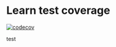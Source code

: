 # Learn test coverage

[![codecov](https://codecov.io/gh/nibble0101/learn-test-coverage/branch/master/graph/badge.svg?token=H5LANOBRH6)](https://codecov.io/gh/nibble0101/learn-test-coverage)


test

